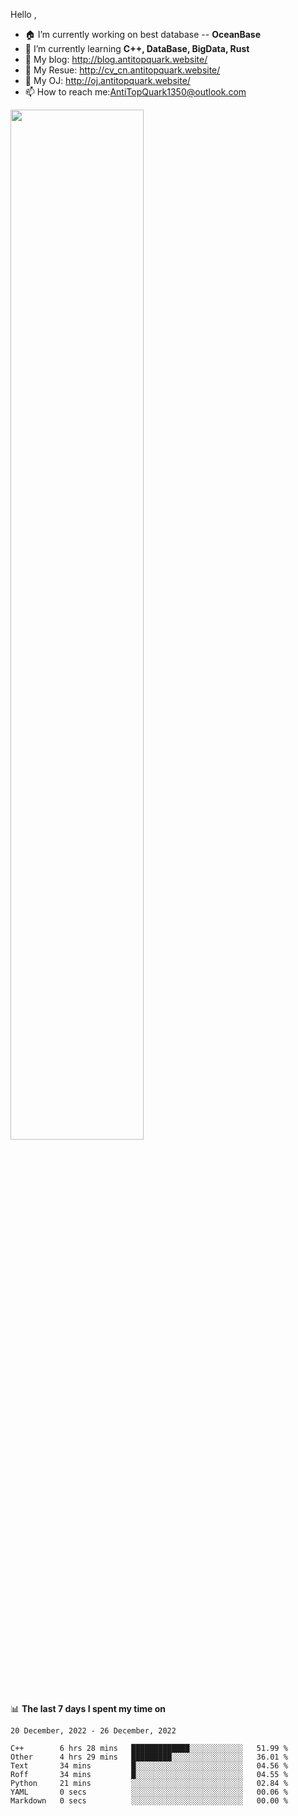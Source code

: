 
Hello , 

- 🏠 I’m currently working on best database -- **OceanBase**
- 🌱 I’m currently learning **C++, DataBase, BigData, Rust**
- 🔭 My blog:   http://blog.antitopquark.website/ 
- 👦 My Resue:  http://cv_cn.antitopquark.website/
- 🚉 My OJ:     http://oj.antitopquark.website/
- 📫 How to reach me:AntiTopQuark1350@outlook.com


<img width="65%" src="https://github-readme-stats.vercel.app/api?username=AntiTopQuark&show_icons=true&count_private=true&hide=prs&theme=default_repocard">


📊 **The last 7 days I spent my time on** 

<!--START_SECTION:waka-->
```text
20 December, 2022 - 26 December, 2022

C++        6 hrs 28 mins   █████████████░░░░░░░░░░░░   51.99 % 
Other      4 hrs 29 mins   █████████░░░░░░░░░░░░░░░░   36.01 % 
Text       34 mins         █░░░░░░░░░░░░░░░░░░░░░░░░   04.56 % 
Roff       34 mins         █░░░░░░░░░░░░░░░░░░░░░░░░   04.55 % 
Python     21 mins         ░░░░░░░░░░░░░░░░░░░░░░░░░   02.84 % 
YAML       0 secs          ░░░░░░░░░░░░░░░░░░░░░░░░░   00.06 % 
Markdown   0 secs          ░░░░░░░░░░░░░░░░░░░░░░░░░   00.00 %
```
<!--END_SECTION:waka-->


